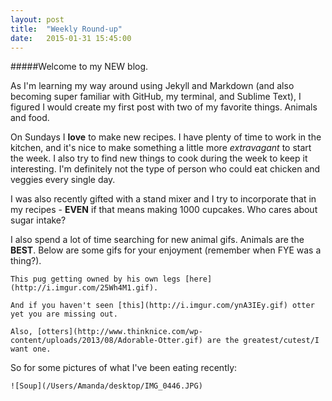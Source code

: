 ```yaml
---
layout: post
title:  "Weekly Round-up"
date:   2015-01-31 15:45:00
---
```

#####Welcome to my NEW blog.   

As I'm learning my way around using Jekyll and Markdown (and also becoming super familiar with GitHub, my terminal, and Sublime Text), I figured I would create my first post with two of my favorite things. Animals and food.

On Sundays I **love** to make new recipes. I have plenty of time to work in the kitchen, and it's nice to make something a little more *extravagant* to start the week. I also try to find new things to cook during the week to keep it interesting. I'm definitely not the type of person who could eat chicken and veggies every single day. 

I was also recently gifted with a stand mixer and I try to incorporate that in my recipes - **EVEN** if that means making 1000 cupcakes. Who cares about sugar intake?

I also spend a lot of time searching for new animal gifs. Animals are the **BEST**. Below are some gifs for your enjoyment (remember when FYE was a thing?).

	This pug getting owned by his own legs [here](http://i.imgur.com/25Wh4M1.gif).

	And if you haven't seen [this](http://i.imgur.com/ynA3IEy.gif) otter yet you are missing out.

	Also, [otters](http://www.thinknice.com/wp-content/uploads/2013/08/Adorable-Otter.gif) are the greatest/cutest/I want one. 

So for some pictures of what I've been eating recently:

	![Soup](/Users/Amanda/desktop/IMG_0446.JPG)








